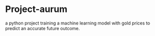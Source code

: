# Project-aurum

a python project training a machine learning model with gold prices to predict an accurate future outcome.
